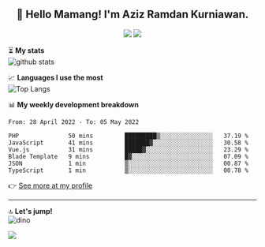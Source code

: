 <h2 align="center">👋 Hello Mamang! I'm Aziz Ramdan Kurniawan.</h2>  
<p align="center">
  <img src="https://komarev.com/ghpvc/?username=azizramdan">
  <img src="https://wakatime.com/badge/user/90056fa0-4c31-4eca-954e-2a3ac05896f9.svg">
</p>
    
⏳ **My stats**  
![github stats](https://github-readme-stats.vercel.app/api?username=azizramdan&show_icons=true&count_private=true&title_color=000&hide_border=true&hide_title=true)  

📈 **Languages I use the most**  
![Top Langs](https://github-readme-stats.vercel.app/api/top-langs/?username=azizramdan&layout=compact&langs_count=6&hide=tsql&hide_border=true&hide_title=true&exclude_repo=Futsal-Go,Futsal-Go-Admin,Sistem-Informasi-Sensus-Harian-Rawat-Inap)  

📊 **My weekly development breakdown**
<!--START_SECTION:waka-->

```text
From: 28 April 2022 - To: 05 May 2022

PHP              50 mins         █████████▒░░░░░░░░░░░░░░░   37.19 %
JavaScript       41 mins         ███████▓░░░░░░░░░░░░░░░░░   30.58 %
Vue.js           31 mins         █████▓░░░░░░░░░░░░░░░░░░░   23.29 %
Blade Template   9 mins          █▓░░░░░░░░░░░░░░░░░░░░░░░   07.09 %
JSON             1 min           ▒░░░░░░░░░░░░░░░░░░░░░░░░   00.87 %
TypeScript       1 min           ▒░░░░░░░░░░░░░░░░░░░░░░░░   00.78 %
```

<!--END_SECTION:waka-->
👉 [See more at my profile](https://wakatime.com/@azizramdan)
***
🔝 **Let's jump!**  
![dino](https://raw.githubusercontent.com/azizramdan/azizramdan/master/dino.gif)  

![](https://hit.yhype.me/github/profile?user_id=27954794)
